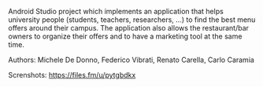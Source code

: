 Android Studio project which implements an application that helps university people (students, teachers, researchers, …) to find the best menu offers around their campus. The application also allows the restaurant/bar owners to organize their offers and to have a marketing tool at the same time.

Authors: Michele De Donno, Federico Vibrati, Renato Carella, Carlo Caramia

Screnshots: https://files.fm/u/pytgbdkx
